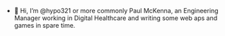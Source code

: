 - 👋 Hi, I’m @hypo321 or more commonly Paul McKenna, an Engineering Manager working in Digital Healthcare and writing some web aps and games in spare time.

<!---
hypo321/hypo321 is a ✨ special ✨ repository because its `README.md` (this file) appears on your GitHub profile.
You can click the Preview link to take a look at your changes.
--->
